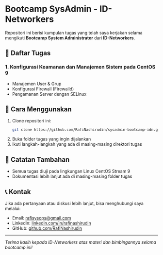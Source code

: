 # Bootcamp SysAdmin - ID-Networkers

Repositori ini berisi kumpulan tugas yang telah saya kerjakan selama mengikuti **Bootcamp System Administrator** dari **ID-Networkers**.

## 📌 Daftar Tugas

### 1. **Konfigurasi Keamanan dan Manajemen Sistem pada CentOS 9**

- Manajemen User & Grup
- Konfigurasi Firewall (Firewalld)
- Pengamanan Server dengan SELinux

## 🚀 Cara Menggunakan

1. Clone repositori ini:
   ```bash
   git clone https://github.com/RafiNashirudin/sysadmin-bootcamp-idn.git
   ```
2. Buka folder tugas yang ingin dijalankan
3. Ikuti langkah-langkah yang ada di masing-masing direktori tugas

## 🎯 Catatan Tambahan

- Semua tugas diuji pada lingkungan Linux CentOS Stream 9
- Dokumentasi lebih lanjut ada di masing-masing folder tugas

## 📞 Kontak

Jika ada pertanyaan atau diskusi lebih lanjut, bisa menghubungi saya melalui:

- Email: rafisysops@gmail.com
- LinkedIn: [linkedin.com/in/rafinashirudin](https://linkedin.com/in/rafinashirudin)
- GitHub: [github.com/RafiNashirudin](https://github.com/RafiNashirudin)

---

_Terima kasih kepada ID-Networkers atas materi dan bimbingannya selama bootcamp ini!_
